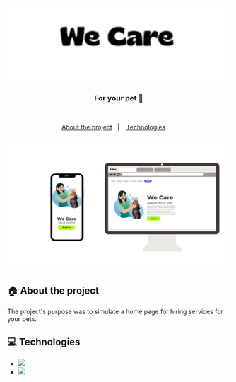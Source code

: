 <h1 align="center">
  <img src="https://github.com/weslleysilva8/projetos-prontos/blob/main/img/wecare.final.png?raw=true" alt="We Care" width="650px"
    heith="650px">
</h1>

<h3 align="center">
  For your pet 🐶
</h3>

<br>

<p align="center">
  <a href="#house-about-the-project">About the project</a>&nbsp;&nbsp;&nbsp;|&nbsp;&nbsp;&nbsp;
  <a href="#computer-technologies">Technologies</a>&nbsp;&nbsp;&nbsp;&nbsp;&nbsp;&nbsp;
</p>

<br>

<img alt="Layout" src="https://github.com/weslleysilva8/projetos-prontos/blob/main/img/Smartphone.Desktop.png?raw=true">
<br>


## :house: About the project

The project's purpose was to simulate a home page for hiring services for your pets.
<br>

## :computer: Technologies

- <img src="https://img.shields.io/badge/HTML5-E34F26?style=for-the-badge&logo=html5&logoColor=white"/>
- <img src="https://img.shields.io/badge/CSS3-1572B6?style=for-the-badge&logo=css3&logoColor=white"/>
